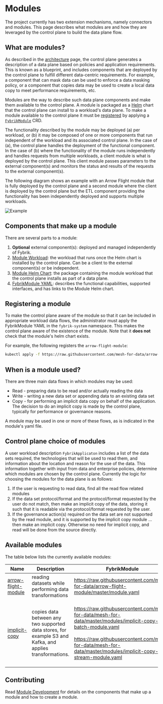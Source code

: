 # Modules

The project currently has two extension mechanisms, namely connectors and modules. 
This page describes what modules are and how they are leveraged by the control plane to build the data plane flow.  

## What are modules?

As described in the [architecture](./architecture.md) page, the control plane generates a description of a data plane based on policies and application requirements. This is known as a blueprint, and includes components that are deployed by the control plane to fulfill different data-centric requirements.  For example, a component that can mask data can be used to enforce a data masking policy, or a component that copies data may be used to create a local data copy to meet performance requirements, etc. 

Modules are the way to describe such data plane components and make them available to the control plane. A module is packaged as a [Helm](https://helm.sh/) chart that the control plane can install to a workload's data plane. To make a module available to the control plane it must be [registered](#registering-a-module) by applying a [`FybrikModule`](../reference/crds.md#m4dmodule) CRD.

The functionality described by the module may be deployed (a) per workload, or (b) it may be composed of one or more components that run independent of the workload and its associated control plane.  In the case of (a), the control plane handles the deployment of the functional component. In the case of (b) where the functionality of the module runs independently and handles requests from multiple workloads, a client module is what is deployed by the control plane.  This client module passes parameters to the external component(s) and monitors the status and results of the requests to the external component(s). 
<!-- TODO: Add "which are declared as a dependencies in the module yaml"  when we support it-->

The following diagram shows an example with an Arrow Flight module that is fully deployed by the control plane and a second module where the client is deployed by the control plane but the ETL component providing the functionality has been independently deployed and supports multiple workloads.

![Example](../static/module_arch.png)

## Components that make up a module

There are several parts to a module:

1. **Optional** external component(s): deployed and managed independently of Fybrik.
1. [Module Workload](../contribute/modules.md#module-workload): the workload that runs once the Helm chart is installed by the control plane.
Can be a client to the external component(s) or be independent.
1. [Module Helm Chart](../contribute/modules.md#module-helm-chart): the package containing the module workload that the control plane installs as part of a data plane.
1. [FybrikModule YAML](../contribute/modules.md#m4dmodule-yaml): describes the functional capabilities, supported interfaces, and has links to the Module Helm chart.

## Registering a module

To make the control plane aware of the module so that it can be included in appropriate workload data flows, the administrator must apply the FybrikModule YAML in the `fybrik-system` namespace.  This makes the control plane aware of the existence of the module.  Note that it **does not** check that the module's helm chart exists.

For example, the following registers the `arrow-flight-module`:
```bash
kubectl apply -f https://raw.githubusercontent.com/mesh-for-data/arrow-flight-module/master/module.yaml -n fybrik-system
```

## When is a module used?

There are three main data flows in which modules may be used:
* Read - preparing data to be read and/or actually reading the data
* Write - writing a new data set or appending data to an existing data set
* Copy - for performing an implicit data copy on behalf of the application.  The decision to do an implicit copy is made by the control plane, typically for performance or governance reasons.

A module may be used in one or more of these flows, as is indicated in the module's yaml file.

## Control plane choice of modules

A user workload description `FybrikApplicaton` includes a list of the data sets required, the technologies that will be used to read them, and information about the location and reason for the use of the data.  This information together with input from data and enterprise policies, determine which modules are chosen by the control plane. Currently the logic for choosing the modules for the data plane is as follows:
1. If the user is requesting to read data, find all the read flow related modules
1. If the data set protocol/format and the protocol/format requested by the user do not match, then make an implicit copy of the data, storing it such that it is readable via the protocol/format requested by the user.
1. If the governance action(s) required on the data set are not supported by the read module, and it is supported by the implicit copy module ... then make an implicit copy. Otherwise no need for implicit copy, and read will be done from the source directly.

<!-- TODO: Update to address multi-cluster logic -->

## Available modules

The table below lists the currently available modules:

Name | Description | FybrikModule | Prerequisite
---  | ---         | ---       | ---
[arrow-flight-module](https://github.com/fybrik/arrow-flight-module) | reading datasets while performing data transformations | https://raw.githubusercontent.com/mesh-for-data/arrow-flight-module/master/module.yaml |
[implicit-copy](https://github.com/fybrik/mover) | copies data between any two supported data stores, for example S3 and Kafka, and applies transformations. | https://raw.githubusercontent.com/mesh-for-data/mesh-for-data/master/modules/implicit-copy-batch-module.yaml<br> <br>https://raw.githubusercontent.com/mesh-for-data/mesh-for-data/master/modules/implicit-copy-stream-module.yaml | - [Datashim](https://github.com/datashim-io/datashim) deployment.<br>- [`FybrikStorageAccount`](../../reference/crds#m4dstorageaccount) resource deployed in the control plane namespace to hold the details of the storage which is used by the module for coping the data.

## Contributing

Read  [Module Development](../contribute/modules.md) for details on the components that make up a module and how to create a module.

